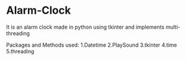 # Alarm-Clock
It is an alarm clock made in python using tkinter and implements multi-threading

Packages and Methods used:
1.Datetime
2.PlaySound
3.tkinter
4.time
5.threading
